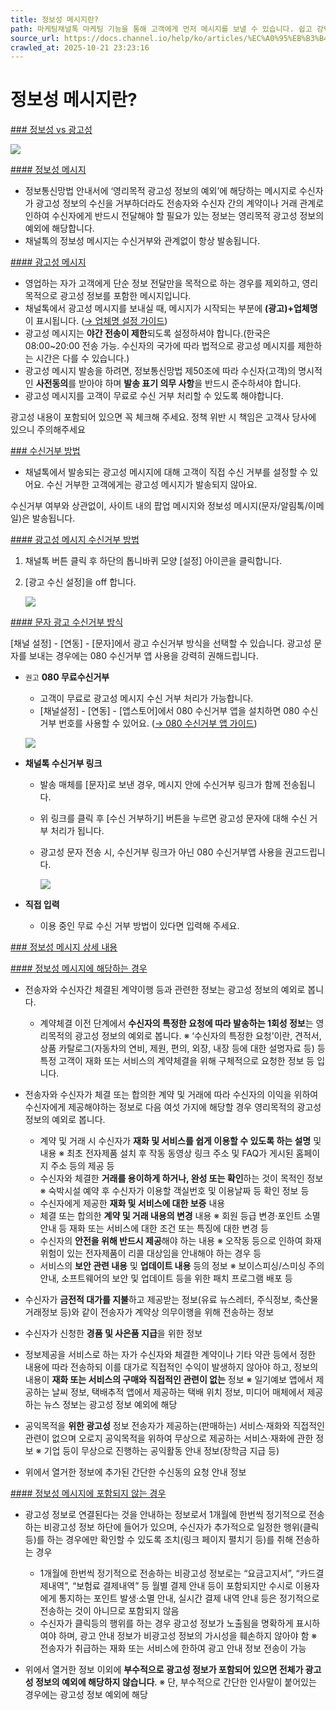 ```yaml
---
title: 정보성 메시지란?
path: 마케팅채널톡 마케팅 기능을 통해 고객에게 먼저 메시지를 보낼 수 있습니다. 쉽고 강력한 채널톡 마케팅 기능을 확인해보세요.9개의 아티클 > 정보성 메시지란?정보성 메시지와 광고성 메시지의 차이점에 대해 확인해보세요. 정보성 메시지의 범위를 확인하고 고객에게 안내하실 수 있습니다.
source_url: https://docs.channel.io/help/ko/articles/%EC%A0%95%EB%B3%B4%EC%84%B1-%EB%A9%94%EC%8B%9C%EC%A7%80%EB%9E%80-0d720440
crawled_at: 2025-10-21 23:23:16
---
```


# 정보성 메시지란?

[### 정보성 vs 광고성](#정보성-vs-광고성)

![](https://cf.channel.io/document/spaces/6/articles/120/revisions/33716/usermedia/66ac261e667ec08b37b9)

[#### 정보성 메시지](#정보성-메시지)

* 정보통신망법 안내서에 ‘영리목적 광고성 정보의 예외’에 해당하는 메시지로 수신자가 광고성 정보의 수신을 거부하더라도 전송자와 수신자 간의 계약이나 거래 관계로 인하여 수신자에게 반드시 전달해야 할 필요가 있는 정보는 영리목적 광고성 정보의 예외에 해당합니다.
* 채널톡의 정보성 메시지는 수신거부와 관계없이 항상 발송됩니다.

[#### 광고성 메시지](#광고성-메시지)

* 영업하는 자가 고객에게 단순 정보 전달만을 목적으로 하는 경우를 제외하고, 영리 목적으로 광고성 정보를 포함한 메시지입니다.
* 채널톡에서 광고성 메시지를 보내실 때, 메시지가 시작되는 부분에 **(광고)+업체명**이 표시됩니다. ([→ 업체명 설정 가이드](https://docs.channel.io/help/ko/articles/ba987cea-%EB%AC%B8%EC%9E%90#%EC%97%85%EC%B2%B4%EB%AA%85-%EC%84%A4%EC%A0%95))
* 광고성 메시지는 **야간 전송이 제한**되도록 설정하셔야 합니다.(한국은 08:00~20:00 전송 가능. 수신자의 국가에 따라 법적으로 광고성 메시지를 제한하는 시간은 다를 수 있습니다.)
* 광고성 메시지 발송을 하려면, 정보통신망법 제50조에 따라 수신자(고객)의 명시적인 **사전동의**를 받아야 하며 **발송 표기 의무 사항**을 반드시 준수하셔야 합니다.
* 광고성 메시지를 고객이 무료로 수신 거부 처리할 수 있도록 해야합니다.

광고성 내용이 포함되어 있으면 꼭 체크해 주세요. 정책 위반 시 책임은 고객사 당사에 있으니 주의해주세요

[### 수신거부 방법](#수신거부-방법)

* 채널톡에서 발송되는 광고성 메시지에 대해 고객이 직접 수신 거부를 설정할 수 있어요. 수신 거부한 고객에게는 광고성 메시지가 발송되지 않아요.

수신거부 여부와 상관없이, 사이트 내의 팝업 메시지와 정보성 메시지(문자/알림톡/이메일)은 발송됩니다.

[#### 광고성 메시지 수신거부 방법](#광고성-메시지-수신거부-방법)

1. 채널톡 버튼 클릭 후 하단의 톱니바퀴 모양 [설정] 아이콘을 클릭합니다.
2. [광고 수신 설정]을 off 합니다.

   ![](https://cf.channel.io/document/spaces/6/articles/120/revisions/355/usermedia/662b10d47d81e2837176)

[#### 문자 광고 수신거부 방식](#문자-광고-수신거부-방식)

[채널 설정] - [연동] - [문자]에서 광고 수신거부 방식을 선택할 수 있습니다. 광고성 문자를 보내는 경우에는 080 수신거부 앱 사용을 강력히 권해드립니다.

* `권고` **080 무료수신거부**

  * 고객이 무료로 광고성 메시지 수신 거부 처리가 가능합니다.
  * [채널설정] - [연동] - [앱스토어]에서 080 수신거부 앱을 설치하면 080 수신거부 번호를 사용할 수 있어요. ([→ 080 수신거부 앱 가이드](https://docs.channel.io/help/ko/articles/9ca9ea06-080-수신거부-앱))

  ![](https://cf.channel.io/document/spaces/6/usermedia/670ca59b165aa21714c0)

* **채널톡 수신거부 링크**

  * 발송 매체를 [문자]로 보낸 경우, 메시지 안에 수신거부 링크가 함께 전송됩니다.
  * 위 링크를 클릭 후 [수신 거부하기] 버튼을 누르면 광고성 문자에 대해 수신 거부 처리가 됩니다.
  * 광고성 문자 전송 시, 수신거부 링크가 아닌 080 수신거부앱 사용을 권고드립니다.

    ![](https://cf.channel.io/document/spaces/6/usermedia/66ac26380472a3d742e1)
* **직접 입력**

  * 이용 중인 무료 수신 거부 방법이 있다면 입력해 주세요.

[### 정보성 메시지 상세 내용](#정보성-메시지-상세-내용)

[#### 정보성 메시지에 해당하는 경우](#정보성-메시지에-해당하는-경우)

* 전송자와 수신자간 체결된 계약이행 등과 관련한 정보는 광고성 정보의 예외로 봅니다.

  * 계약체결 이전 단계에서 **수신자의 특정한 요청에 따라 발송하는 1회성 정보**는 영리목적의 광고성 정보의 예외로 봅니다. ※ ‘수신자의 특정한 요청’이란, 견적서, 상품 카탈로그(자동차의 연비, 제원, 편의, 외장, 내장 등에 대한 설명자료 등) 등 특정 고객이 재화 또는 서비스의 계약체결을 위해 구체적으로 요청한 정보 등 입니다.
* 전송자와 수신자가 체결 또는 합의한 계약 및 거래에 따라 수신자의 이익을 위하여 수신자에게 제공해야하는 정보로 다음 여섯 가지에 해당할 경우 영리목적의 광고성 정보의 예외로 봅니다.

  * 계약 및 거래 시 수신자가 **재화 및 서비스를 쉽게 이용할 수 있도록 하는 설명** 및 내용 ※ 최초 전자제품 설치 후 작동 동영상 링크 주소 및 FAQ가 게시된 홈페이지 주소 등의 제공 등
  * 수신자와 체결한 **거래를 용이하게 하거나, 완성 또는 확인**하는 것이 목적인 정보 ※ 숙박시설 예약 후 수신자가 이용할 객실번호 및 이용날짜 등 확인 정보 등
  * 수신자에게 제공한 **재화 및 서비스에 대한 보증** 내용
  * 체결 또는 합의한 **계약 및 거래 내용의 변경** 내용 ※ 회원 등급 변경·포인트 소멸 안내 등 재화 또는 서비스에 대한 조건 또는 특징에 대한 변경 등
  * 수신자의 **안전을 위해 반드시 제공**해야 하는 내용 ※ 오작동 등으로 인하여 화재위험이 있는 전자제품이 리콜 대상임을 안내해야 하는 경우 등
  * 서비스의 **보안 관련 내용** 및 **업데이트 내용** 등의 정보 ※ 보이스피싱/스미싱 주의 안내, 소프트웨어의 보안 및 업데이트 등을 위한 패치 프로그램 배포 등
* 수신자가 **금전적 대가를 지불**하고 제공받는 정보(유료 뉴스레터, 주식정보, 축산물 거래정보 등)와 같이 전송자가 계약상 의무이행을 위해 전송하는 정보
* 수신자가 신청한 **경품 및 사은품 지급**을 위한 정보
* 정보제공을 서비스로 하는 자가 수신자와 체결한 계약이나 기타 약관 등에서 정한 내용에 따라 전송하되 이를 대가로 직접적인 수익이 발생하지 않아야 하고, 정보의 내용이 **재화 또는 서비스의 구매와 직접적인 관련이 없는** 정보 ※ 일기예보 앱에서 제공하는 날씨 정보, 택배추적 앱에서 제공하는 택배 위치 정보, 미디어 매체에서 제공하는 뉴스 정보는 광고성 정보 예외에 해당
* 공익목적을 **위한 광고성** 정보 전송자가 제공하는(판매하는) 서비스·재화와 직접적인 관련이 없으며 오로지 공익목적을 위하여 무상으로 제공하는 서비스·재화에 관한 정보 ※ 기업 등이 무상으로 진행하는 공익활동 안내 정보(장학금 지급 등)
* 위에서 열거한 정보에 추가된 간단한 수신동의 요청 안내 정보

[#### 정보성 메시지에 포함되지 않는 경우](#정보성-메시지에-포함되지-않는-경우)

* 광고성 정보로 연결된다는 것을 안내하는 정보로서 1개월에 한번씩 정기적으로 전송하는 비광고성 정보 하단에 들어가 있으며, 수신자가 추가적으로 일정한 행위(클릭 등)를 하는 경우에만 확인할 수 있도록 조치(링크 페이지 펼치기 등)를 취해 전송하는 경우

  * 1개월에 한번씩 정기적으로 전송하는 비광고성 정보로는 “요금고지서”, “카드결제내역”, “보험료 결제내역” 등 월별 결제 안내 등이 포함되지만 수시로 이용자에게 통지하는 포인트 발생·소멸 안내, 실시간 결제 내역 안내 등은 정기적으로 전송하는 것이 아니므로 포함되지 않음
  * 수신자가 클릭등의 행위를 하는 경우 광고성 정보가 노출됨을 명확하게 표시하여야 하며, 광고 안내 정보가 비광고성 정보의 가시성을 훼손하지 않아야 함 ※ 전송자가 취급하는 재화 또는 서비스에 한하여 광고 안내 정보 전송이 가능
* 위에서 열거한 정보 이외에 **부수적으로 광고성 정보가 포함되어 있으면 전체가 광고성 정보의 예외에 해당하지 않습니다**. ※ 단, 부수적으로 간단한 인사말이 붙어있는 경우에는 광고성 정보 예외에 해당